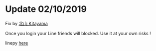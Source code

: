 # Update 02/10/2019 
Fix by [北山 Kitayama](https://github.com/rootmelo92118)

Once you login your Line friends will blocked. 
Use it at your own risks !

linepy [here](https://github.com/yinmo-public/linepy)
